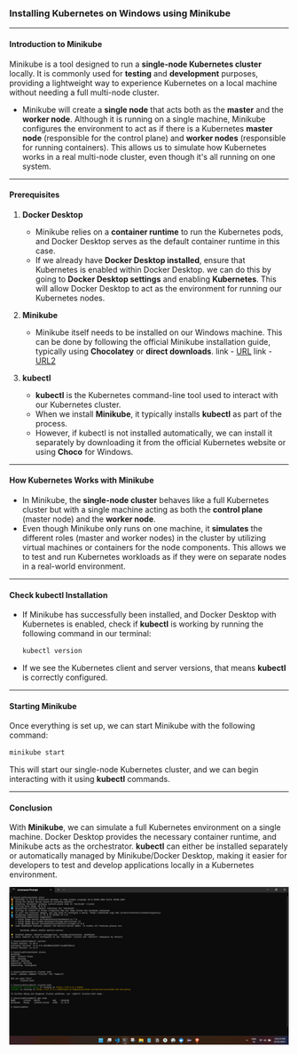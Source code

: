 ### **Installing Kubernetes on Windows using Minikube**

---

#### **Introduction to Minikube**  
Minikube is a tool designed to run a **single-node Kubernetes cluster** locally. It is commonly used for **testing** and **development** purposes, providing a lightweight way to experience Kubernetes on a local machine without needing a full multi-node cluster.

- Minikube will create a **single node** that acts both as the **master** and the **worker node**. Although it is running on a single machine, Minikube configures the environment to act as if there is a Kubernetes **master node** (responsible for the control plane) and **worker nodes** (responsible for running containers). This allows us to simulate how Kubernetes works in a real multi-node cluster, even though it's all running on one system.

---

#### **Prerequisites**  
1. **Docker Desktop**  
   - Minikube relies on a **container runtime** to run the Kubernetes pods, and Docker Desktop serves as the default container runtime in this case.  
   - If we already have **Docker Desktop installed**, ensure that Kubernetes is enabled within Docker Desktop. we can do this by going to **Docker Desktop settings** and enabling **Kubernetes**. This will allow Docker Desktop to act as the environment for running our Kubernetes nodes.

2. **Minikube**  
   - Minikube itself needs to be installed on our Windows machine. This can be done by following the official Minikube installation guide, typically using **Chocolatey** or **direct downloads**.
   link - [URL](https://minikube.sigs.k8s.io/docs/start/?arch=%2Fwindows%2Fx86-64%2Fstable%2Fwindows+package+manager#Service)
   link - [URL2](https://youtu.be/YCGD29lk0ss?si=Alkc9xpbr7MJfaSx)

3. **kubectl**  
   - **kubectl** is the Kubernetes command-line tool used to interact with our Kubernetes cluster.  
   - When we install **Minikube**, it typically installs **kubectl** as part of the process.  
   - However, if kubectl is not installed automatically, we can install it separately by downloading it from the official Kubernetes website or using **Choco** for Windows.

---

#### **How Kubernetes Works with Minikube**  
- In Minikube, the **single-node cluster** behaves like a full Kubernetes cluster but with a single machine acting as both the **control plane** (master node) and the **worker node**.  
- Even though Minikube only runs on one machine, it **simulates** the different roles (master and worker nodes) in the cluster by utilizing virtual machines or containers for the node components. This allows we to test and run Kubernetes workloads as if they were on separate nodes in a real-world environment.

---


#### **Check kubectl Installation**  
   - If Minikube has successfully been installed, and Docker Desktop with Kubernetes is enabled, check if **kubectl** is working by running the following command in our terminal:
     ```bash
     kubectl version
     ```
   - If we see the Kubernetes client and server versions, that means **kubectl** is correctly configured.

---

#### **Starting Minikube**  
Once everything is set up, we can start Minikube with the following command:
```bash
minikube start
```
This will start our single-node Kubernetes cluster, and we can begin interacting with it using **kubectl** commands.

---

#### **Conclusion**  
With **Minikube**, we can simulate a full Kubernetes environment on a single machine. Docker Desktop provides the necessary container runtime, and Minikube acts as the orchestrator. **kubectl** can either be installed separately or automatically managed by Minikube/Docker Desktop, making it easier for developers to test and develop applications locally in a Kubernetes environment.


![alt text](image-9.png)